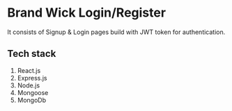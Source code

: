 <h1>Brand Wick Login/Register</h1>
<p>It consists of Signup & Login pages build with JWT token for authentication.</p>
<h2>Tech stack</h2>
<ol>
  <li>React.js</li>
  <li>Express.js</li>
  <li>Node.js</li>
  <li>Mongoose</li>
  <li>MongoDb</li>
</ol>
